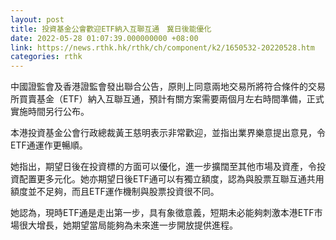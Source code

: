 ```yaml
---
layout: post
title: 投資基金公會歡迎ETF納入互聯互通　冀日後能優化
date: 2022-05-28 01:07:39.000000000 +08:00
link: https://news.rthk.hk/rthk/ch/component/k2/1650532-20220528.htm
categories: rthk
---
```


中國證監會及香港證監會發出聯合公告，原則上同意兩地交易所將符合條件的交易所買賣基金（ETF）納入互聯互通，預計有關方案需要兩個月左右時間準備，正式實施時間另行公布。

本港投資基金公會行政總裁黃王慈明表示非常歡迎，並指出業界樂意提出意見，令ETF通運作更暢順。

她指出，期望日後在投資標的方面可以優化，進一步擴闊至其他市場及資產，令投資配置更多元化。她亦期望日後ETF通可以有獨立額度，認為與股票互聯互通共用額度並不足夠，而且ETF運作機制與股票投資很不同。

她認為，現時ETF通是走出第一步，具有象徵意義，短期未必能夠刺激本港ETF市場很大增長，她期望當局能夠為未來進一步開放提供進程。

